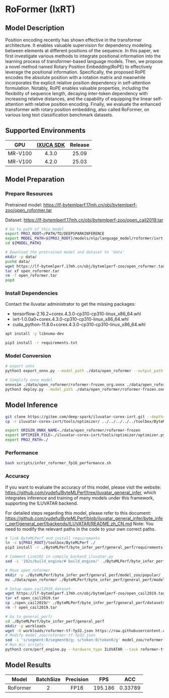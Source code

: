 # RoFormer (IxRT)

## Model Description

Position encoding recently has shown effective in the transformer architecture. It enables valuable supervision for
dependency modeling between elements at different positions of the sequence. In this paper, we first investigate various
methods to integrate positional information into the learning process of transformer-based language models. Then, we
propose a novel method named Rotary Position Embedding(RoPE) to effectively leverage the positional information.
Specifically, the proposed RoPE encodes the absolute position with a rotation matrix and meanwhile incorporates the
explicit relative position dependency in self-attention formulation. Notably, RoPE enables valuable properties,
including the flexibility of sequence length, decaying inter-token dependency with increasing relative distances, and
the capability of equipping the linear self-attention with relative position encoding. Finally, we evaluate the enhanced
transformer with rotary position embedding, also called RoFormer, on various long text classification benchmark
datasets.

## Supported Environments

| GPU    | [IXUCA SDK](https://gitee.com/deep-spark/deepspark#%E5%A4%A9%E6%95%B0%E6%99%BA%E7%AE%97%E8%BD%AF%E4%BB%B6%E6%A0%88-ixuca) | Release |
| :----: | :----: | :----: |
| MR-V100 | 4.3.0 | 25.09 |
| MR-V100 | 4.2.0 | 25.03 |

## Model Preparation

### Prepare Resources

Pretrained model: <https://lf-bytemlperf.17mh.cn/obj/bytemlperf-zoo/open_roformer.tar>

Dataset: <https://lf-bytemlperf.17mh.cn/obj/bytemlperf-zoo/open_cail2019.tar>

```bash
# Go to path of this model
export PROJ_ROOT=/PATH/TO/DEEPSPARKINFERENCE
export MODEL_PATH=${PROJ_ROOT}/models/nlp/language_model/roformer/ixrt
cd ${MODEL_PATH}

# Download the pretrained model and dataset to 'data'
mkdir -p data/
pushd data/
wget https://lf-bytemlperf.17mh.cn/obj/bytemlperf-zoo/open_roformer.tar
tar xf open_roformer.tar
rm -f open_roformer.tar
popd
```

### Install Dependencies

Contact the Iluvatar administrator to get the missing packages:
- tensorflow-2.16.2+corex.4.3.0-cp310-cp310-linux_x86_64.whl
- ixrt-1.0.0a0+corex.4.3.0-cp310-cp310-linux_x86_64.whl
- cuda_python-11.8.0+corex.4.3.0-cp310-cp310-linux_x86_64.whl

```bash
apt install -y libnuma-dev

pip3 install -r requirements.txt

```

### Model Conversion

```bash
# export onnx
python3 export_onnx.py --model_path ./data/open_roformer --output_path ./data/open_roformer/roformer-frozen_org.onnx

# Simplify onnx model
onnxsim ./data/open_roformer/roformer-frozen_org.onnx ./data/open_roformer/roformer-frozen.onnx
python3 deploy.py --model_path ./data/open_roformer/roformer-frozen.onnx --output_path ./data/open_roformer/roformer-frozen.onnx
```

## Model Inference

```bash
git clone https://gitee.com/deep-spark/iluvatar-corex-ixrt.git --depth=1
cp -r iluvatar-corex-ixrt/tools/optimizer/ ../../../../../toolbox/ByteMLPerf/byte_infer_perf/general_perf/backends/ILUVATAR/

export ORIGIN_ONNX_NAME=./data/open_roformer/roformer-frozen
export OPTIMIER_FILE=./iluvatar-corex-ixrt/tools/optimizer/optimizer.py
export PROJ_PATH=./
```

### Performance

```bash
bash scripts/infer_roformer_fp16_performance.sh
```

### Accuracy

If you want to evaluate the accuracy of this model, please visit the website:
<https://github.com/yudefu/ByteMLPerf/tree/iluvatar_general_infer>, which integrates inference and training of many
models under this framework, supporting the ILUVATAR backend.

For detailed steps regarding this model, please refer to this document:
<https://github.com/yudefu/ByteMLPerf/blob/iluvatar_general_infer/byte_infer_perf/general_perf/backends/ILUVATAR/README.zh_CN.md>
Note: You need to modify the relevant paths in the code to your own correct paths.

```bash
# link ByteMLPerf and install requirements
ln -s ${PROJ_ROOT}/toolbox/ByteMLPerf ./
pip3 install -r ./ByteMLPerf/byte_infer_perf/general_perf/requirements.txt

# Comment Line102 in compile_backend_iluvatar.py
sed -i '102s/build_engine/# build_engine/' ./ByteMLPerf/byte_infer_perf/general_perf/backends/ILUVATAR/compile_backend_iluvatar.py

# Move open_roformer
mkdir -p ./ByteMLPerf/byte_infer_perf/general_perf/model_zoo/popular/
mv ./data/open_roformer ./ByteMLPerf/byte_infer_perf/general_perf/model_zoo/popular/

# Setup open_cail2019 dataset
wget https://lf-bytemlperf.17mh.cn/obj/bytemlperf-zoo/open_cail2019.tar
tar xf open_cail2019.tar
cp ./open_cail2019/* ./ByteMLPerf/byte_infer_perf/general_perf/datasets/open_cail2019
rm -f open_cail2019.tar

# Go to general_perf/
cd ./ByteMLPerf/byte_infer_perf/general_perf
mkdir -p workloads
wget -O workloads/roformer-tf-fp32.json https://raw.githubusercontent.com/bytedance/ByteMLPerf/refs/heads/main/byte_infer_perf/general_perf/workloads/roformer-tf-fp32.json
# Modify model_zoo/roformer-tf-fp32.json
sed -i 's/segment:0/segment0/g; s/token:0/token0/g' model_zoo/roformer-tf-fp32.json
# Run Acc scripts
python3 core/perf_engine.py --hardware_type ILUVATAR --task roformer-tf-fp32
```

## Model Results

| Model    | BatchSize | Precision | FPS     | ACC     |
| :----: | :----: | :----: | :----: | :----: |
| RoFormer | 2         | FP16      | 195.186 | 0.33789 |
